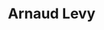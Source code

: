 ---
career: ''
conditions: ''
description: Co-fondateur, développeur back-end @ noesya
domains:
- marketing
- communication
- numerique
- design-et-ecoconception
- communication
- design-et-ecoconception
- numerique
- design-et-ecoconception
- design-et-ecoconception
- developpement-durable
- rse-rso
- numerique
- medias-et-influence
email: contact@arnaudlevy.com
linkedin: https://linkedin.com/in/arnaudlevy
phone: "06 87 60 21 93"
regions: ile-de-france
remote: Oui, c'est possible
services: Accompagnement à la certification Numérique Responsable
title: Arnaud Levy
website: https://www.arnaudlevy.com
---